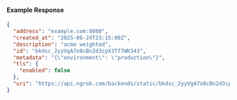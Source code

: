 <!-- Code generated for API Clients. DO NOT EDIT. -->

#### Example Response

```json
{
  "address": "example.com:8080",
  "created_at": "2025-06-24T23:15:08Z",
  "description": "acme weighted",
  "id": "bkdsc_2yyVgA7o8cBn2d3cpX3Tf7WK343",
  "metadata": "{\"environment\": \"production\"}",
  "tls": {
    "enabled": false
  },
  "uri": "https://api.ngrok.com/backends/static/bkdsc_2yyVgA7o8cBn2d3cpX3Tf7WK343"
}
```
